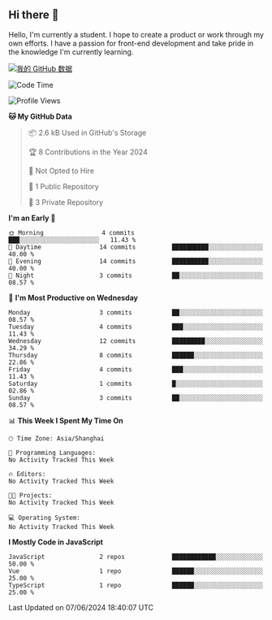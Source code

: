 ## Hi there 👋
Hello, I'm currently a student. I hope to create a product or work through my own efforts. 
I have a passion for front-end development and take pride in the knowledge I'm currently learning.

[![我的 GitHub 数据](https://github-readme-stats.vercel.app/api?username=ovlineen)]()
<!--START_SECTION:waka-->
![Code Time](http://img.shields.io/badge/Code%20Time-0%20secs-blue)

![Profile Views](http://img.shields.io/badge/Profile%20Views-0-blue)

**🐱 My GitHub Data** 

> 📦 2.6 kB Used in GitHub's Storage 
 > 
> 🏆 8 Contributions in the Year 2024
 > 
> 🚫 Not Opted to Hire
 > 
> 📜 1 Public Repository 
 > 
> 🔑 3 Private Repository 
 > 
**I'm an Early 🐤** 

```text
🌞 Morning                4 commits           ███░░░░░░░░░░░░░░░░░░░░░░   11.43 % 
🌆 Daytime                14 commits          ██████████░░░░░░░░░░░░░░░   40.00 % 
🌃 Evening                14 commits          ██████████░░░░░░░░░░░░░░░   40.00 % 
🌙 Night                  3 commits           ██░░░░░░░░░░░░░░░░░░░░░░░   08.57 % 
```
📅 **I'm Most Productive on Wednesday** 

```text
Monday                   3 commits           ██░░░░░░░░░░░░░░░░░░░░░░░   08.57 % 
Tuesday                  4 commits           ███░░░░░░░░░░░░░░░░░░░░░░   11.43 % 
Wednesday                12 commits          █████████░░░░░░░░░░░░░░░░   34.29 % 
Thursday                 8 commits           ██████░░░░░░░░░░░░░░░░░░░   22.86 % 
Friday                   4 commits           ███░░░░░░░░░░░░░░░░░░░░░░   11.43 % 
Saturday                 1 commits           █░░░░░░░░░░░░░░░░░░░░░░░░   02.86 % 
Sunday                   3 commits           ██░░░░░░░░░░░░░░░░░░░░░░░   08.57 % 
```


📊 **This Week I Spent My Time On** 

```text
🕑︎ Time Zone: Asia/Shanghai

💬 Programming Languages: 
No Activity Tracked This Week

🔥 Editors: 
No Activity Tracked This Week

🐱‍💻 Projects: 
No Activity Tracked This Week

💻 Operating System: 
No Activity Tracked This Week
```

**I Mostly Code in JavaScript** 

```text
JavaScript               2 repos             ████████████░░░░░░░░░░░░░   50.00 % 
Vue                      1 repo              ██████░░░░░░░░░░░░░░░░░░░   25.00 % 
TypeScript               1 repo              ██████░░░░░░░░░░░░░░░░░░░   25.00 % 
```




 Last Updated on 07/06/2024 18:40:07 UTC
<!--END_SECTION:waka-->
<!--
**ovlineen/ovlineen** is a ✨ _special_ ✨ repository because its `README.md` (this file) appears on your GitHub profile.

Here are some ideas to get you started:

- 🔭 I’m currently working on ...
- 🌱 I’m currently learning ...
- 👯 I’m looking to collaborate on ...
- 🤔 I’m looking for help with ...
- 💬 Ask me about ...
- 📫 How to reach me: ...
- 😄 Pronouns: ...
- ⚡ Fun fact: ...
-->
